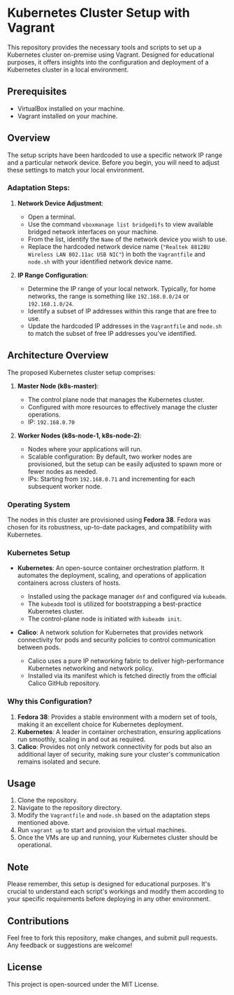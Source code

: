 # Kubernetes Cluster Setup with Vagrant

This repository provides the necessary tools and scripts to set up a Kubernetes cluster on-premise using Vagrant. Designed for educational purposes, it offers insights into the configuration and deployment of a Kubernetes cluster in a local environment.

## Prerequisites
- VirtualBox installed on your machine.
- Vagrant installed on your machine.

## Overview
The setup scripts have been hardcoded to use a specific network IP range and a particular network device. Before you begin, you will need to adjust these settings to match your local environment.

### Adaptation Steps:
1. **Network Device Adjustment**:
    - Open a terminal.
    - Use the command `vboxmanage list bridgedifs` to view available bridged network interfaces on your machine.
    - From the list, identify the `Name` of the network device you wish to use.
    - Replace the hardcoded network device name (`"Realtek 8812BU Wireless LAN 802.11ac USB NIC"`) in both the `Vagrantfile` and `node.sh` with your identified network device name.

2. **IP Range Configuration**:
    - Determine the IP range of your local network. Typically, for home networks, the range is something like `192.168.0.0/24` or `192.168.1.0/24`.
    - Identify a subset of IP addresses within this range that are free to use.
    - Update the hardcoded IP addresses in the `Vagrantfile` and `node.sh` to match the subset of free IP addresses you've identified.

## Architecture Overview

The proposed Kubernetes cluster setup comprises:

1. **Master Node (k8s-master)**:
    - The control plane node that manages the Kubernetes cluster.
    - Configured with more resources to effectively manage the cluster operations.
    - IP: `192.168.0.70`

2. **Worker Nodes (k8s-node-1, k8s-node-2)**:
    - Nodes where your applications will run.
    - Scalable configuration: By default, two worker nodes are provisioned, but the setup can be easily adjusted to spawn more or fewer nodes as needed.
    - IPs: Starting from `192.168.0.71` and incrementing for each subsequent worker node.

### Operating System
The nodes in this cluster are provisioned using **Fedora 38**. Fedora was chosen for its robustness, up-to-date packages, and compatibility with Kubernetes.

### Kubernetes Setup
- **Kubernetes**: An open-source container orchestration platform. It automates the deployment, scaling, and operations of application containers across clusters of hosts.
    - Installed using the package manager `dnf` and configured via `kubeadm`.
    - The `kubeadm` tool is utilized for bootstrapping a best-practice Kubernetes cluster.
    - The control-plane node is initiated with `kubeadm init`.

- **Calico**: A network solution for Kubernetes that provides network connectivity for pods and security policies to control communication between pods.
    - Calico uses a pure IP networking fabric to deliver high-performance Kubernetes networking and network policy.
    - Installed via its manifest which is fetched directly from the official Calico GitHub repository.

### Why this Configuration?

1. **Fedora 38**: Provides a stable environment with a modern set of tools, making it an excellent choice for Kubernetes deployment.
2. **Kubernetes**: A leader in container orchestration, ensuring applications run smoothly, scaling in and out as required.
3. **Calico**: Provides not only network connectivity for pods but also an additional layer of security, making sure your cluster's communication remains isolated and secure.


## Usage
1. Clone the repository.
2. Navigate to the repository directory.
3. Modify the `Vagrantfile` and `node.sh` based on the adaptation steps mentioned above.
4. Run `vagrant up` to start and provision the virtual machines.
5. Once the VMs are up and running, your Kubernetes cluster should be operational.

## Note
Please remember, this setup is designed for educational purposes. It's crucial to understand each script's workings and modify them according to your specific requirements before deploying in any other environment.

## Contributions
Feel free to fork this repository, make changes, and submit pull requests. Any feedback or suggestions are welcome!

## License
This project is open-sourced under the MIT License.
